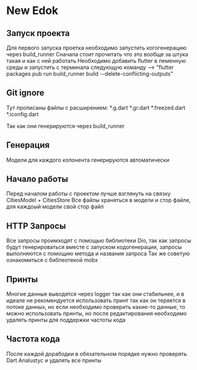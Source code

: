 # New Edok


## Запуск проекта 
 Для первого запуска проетка необходимо запустить когогенерацию через build_runner
 Сначала стоит прочитать что это вообще за штука такая и как с ней работать
 Необходимо добавить flutter в пеменную среды и запустить с терминала следующую команду -->
 "flutter packages pub run build_runner build --delete-conflicting-outputs"  


## Git ignore 
  Тут прописаны файлы с расширением: 
     *.g.dart
     *.gr.dart
     *.freezed.dart
     *.iconfig.dart
 
  Так как они генерируются через build_runner

## Генерация 
  Модели для каждого копонента генерируются автоматически
  
## Начало работы
   Перед началом работы с проектом лучше взглянуть на связку CitiesModel + CitiesStore
   Все файлы храняться в модели и стор файле, для каждоый модели свой стор файл 
 
## HTTP Запросы
   Все запросы проимходят с помощью библиотеки Dio, так как запросы будут генерироваться вместе с запуском кодогенерации, запросы выполняются с помощию метода и названия запроса
   Так же советую ознакомиться с библеотекой mobx
## Принты
   Многие данные выводятся через logger так как они стабильнее, и в идеале не рекомендуется использовать принт так как он теряется в потоке данных, но если необходимо проверить какие-то данные, то можно использовать принты, но после редактирования необходимо удалять принты для поддержки частоты кода
   
## Частота кода 
   После каждой дорабодки в обязательном порядке нужно проверять Dart Analustyc и удалять все принты 
